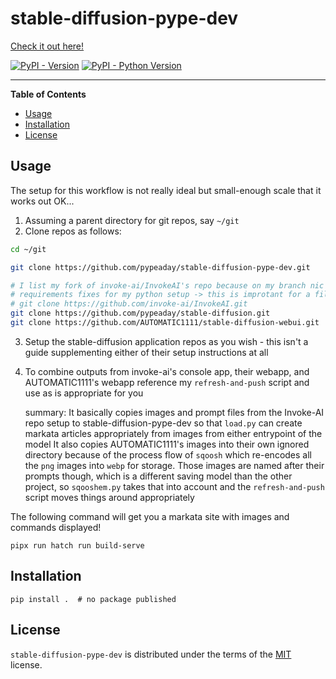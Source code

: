 # stable-diffusion-pype-dev

[Check it out here!](https://pypeaday.github.io/stable-diffusion-pype-dev/)

[![PyPI - Version](https://img.shields.io/pypi/v/stable-diffusion-pype-dev.svg)](https://pypi.org/project/stable-diffusion-pype-dev)
[![PyPI - Python Version](https://img.shields.io/pypi/pyversions/stable-diffusion-pype-dev.svg)](https://pypi.org/project/stable-diffusion-pype-dev)

-----

**Table of Contents**

- [Usage](#usage)
- [Installation](#installation)
- [License](#license)

## Usage

The setup for this workflow is not really ideal but small-enough scale that it works out OK...

1. Assuming a parent directory for git repos, say `~/git`
2. Clone repos as follows:

```bash
cd ~/git

git clone https://github.com/pypeaday/stable-diffusion-pype-dev.git

# I list my fork of invoke-ai/InvokeAI's repo because on my branch nic are some
# requirements fixes for my python setup -> this is improtant for a filepath later
# git clone https://github.com/invoke-ai/InvokeAI.git
git clone https://github.com/pypeaday/stable-diffusion.git
git clone https://github.com/AUTOMATIC1111/stable-diffusion-webui.git

```

3. Setup the stable-diffusion application repos as you wish - this isn't a
   guide supplementing either of their setup instructions at all
4. To combine outputs from invoke-ai's console app, their webapp, and AUTOMATIC1111's webapp reference my `refresh-and-push` script and use as is appropriate for you

    summary: It basically copies images and prompt files from the Invoke-AI repo setup to stable-diffusion-pype-dev so that `load.py` can create markata articles appropriately from images from either entrypoint of the model
    It also copies AUTOMATIC1111's images into their own ignored directory
    because of the process flow of `sqoosh` which re-encodes all the `png`
    images into `webp` for storage. Those images are named after their prompts
    though, which is a different saving model than the other project, so
    `sqooshem.py` takes that into account and the `refresh-and-push` script
    moves things around appropriately

The following command will get you a markata site with images and commands displayed!

```console
pipx run hatch run build-serve
```

## Installation

```console
pip install .  # no package published
```

## License

`stable-diffusion-pype-dev` is distributed under the terms of the [MIT](https://spdx.org/licenses/MIT.html) license.
